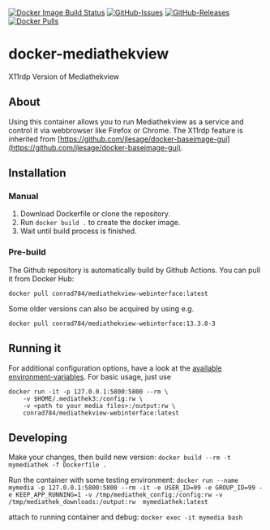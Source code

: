 [![Docker Image Build Status](https://img.shields.io/github/workflow/status/conrad784/docker-mediathekview-webinterface/Publish%20Docker%20image?label=docker%20build)](https://hub.docker.com/r/conrad784/mediathekview-webinterface)
[![GitHub-Issues](https://img.shields.io/github/issues/conrad784/docker-mediathekview-webinterface)](https://github.com/conrad784/docker-mediathekview-webinterface/issues)
[![GitHub-Releases](https://img.shields.io/github/tag/conrad784/docker-mediathekview-webinterface.svg)](https://github.com/conrad784/docker-mediathekview-webinterface/releases)
[![Docker Pulls](https://img.shields.io/docker/pulls/conrad784/mediathekview-webinterface)](https://hub.docker.com/r/conrad784/mediathekview-webinterface)

# docker-mediathekview
X11rdp Version of Mediathekview
## About
Using this container allows you to run Mediathekview as a service and control it via webbrowser like Firefox or Chrome.
The X11rdp feature is inherited from [https://github.com/jlesage/docker-baseimage-gui](https://github.com/jlesage/docker-baseimage-gui).

## Installation
### Manual

1. Download Dockerfile or clone the repository.
2. Run `docker build .` to create the docker image.
3. Wait until build process is finished.

### Pre-build
The Github repository is automatically build by Github Actions.
You can pull it from Docker Hub:
```
docker pull conrad784/mediathekview-webinterface:latest
```
Some older versions can also be acquired by using e.g.
```
docker pull conrad784/mediathekview-webinterface:13.3.0-3
```

## Running it
For additional configuration options, have a look at the [available environment-variables](https://github.com/jlesage/docker-baseimage-gui#environment-variables).
For basic usage, just use
```
docker run -it -p 127.0.0.1:5800:5800 --rm \
    -v $HOME/.mediathek3:/config:rw \
    -v <path to your media files>:/output:rw \
    conrad784/mediathekview-webinterface:latest
```

## Developing
Make your changes, then build new version:
`docker build --rm -t mymediathek -f Dockerfile .`

Run the container with some testing environment:
`docker run --name mymedia -p 127.0.0.1:5800:5800 --rm -it -e USER_ID=99 -e GROUP_ID=99 -e KEEP_APP_RUNNING=1 -v /tmp/mediathek_config:/config:rw -v /tmp/mediathek_downloads:/output:rw  mymediathek:latest`

attach to running container and debug:
`docker exec -it mymedia bash`
